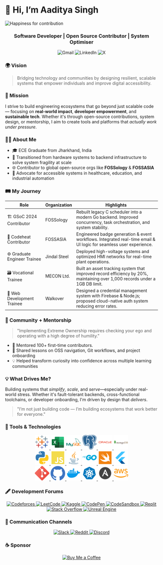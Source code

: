 # 👋 Hi, I’m Aaditya Singh

<img src="https://media1.giphy.com/media/v1.Y2lkPTc5MGI3NjExZXRkcHVpZzFkemFjYmk5b3J2dXptNmNoMnRranZ5NHV2ZG1uYjIxMyZlcD12MV9pbnRlcm5hbF9naWZfYnlfaWQmY3Q9Zw/8RMyP2We9LGTPIqUB7/giphy.gif" alt="Happiness for contribution" />


<div align="center">
<h3>Software Developer | Open Source Contributor | System Optimiser</h3>
</div>

<div align="center">

![Gmail](https://img.shields.io/badge/Gmail-D14836?style=for-the-badge&logo=gmail&logoColor=white)
![LinkedIn](https://img.shields.io/badge/linkedin-%230077B5.svg?style=for-the-badge&logo=linkedin&logoColor=white)
![X](https://img.shields.io/badge/X-%23000000.svg?style=for-the-badge&logo=X&logoColor=white)

</div>

### 🌍 Vision
> Bridging technology and communities by designing resilient, scalable systems that empower individuals and improve digital accessibility.

### 🚀 Mission
I strive to build engineering ecosystems that go beyond just scalable code — focusing on **real-world impact**, **developer empowerment**, and **sustainable tech**. Whether it's through open-source contributions, system design, or mentorship, I aim to create tools and platforms that *actually work under pressure*.

### 👨‍💻 About Me

- 🎓 ECE Graduate from Jharkhand, India
- 🔧 Transitioned from hardware systems to backend infrastructure to solve system fragility at scale
- 🌐 Contributor to global open-source orgs like **FOSSology** & **FOSSASIA**
- 💬 Advocate for accessible systems in healthcare, education, and industrial automation

### 🛤️ My Journey

| Role | Organization | Highlights |
|------|--------------|------------|
| 🏗️ GSoC 2024 Contributor | FOSSology | Rebuilt legacy C scheduler into a modern Go backend. Improved concurrency, task orchestration, and system stability. |
| 🔧 Codeheat Contributor | FOSSASIA | Engineered badge generation & event workflows. Integrated real-time email & UI logic for seamless user experience. |
| ⚙️ Graduate Engineer Trainee | Jindal Steel | Deployed high-voltage systems and optimized HMI networks for real-time plant operations. |
| 🗃️  Vocational Trainee | MECON Ltd. | Built an asset tracking system that improved record efficiency by 20%, maintaining over 1,000 records under a 1GB DB limit. |
| 🔐 Web Development Trainee | Walkover | Designed a credential management system with Firebase & Node.js; proposed cloud-native auth system reducing error rates. |

### 🌱 Community + Mentorship

> "Implementing Extreme Ownership requires checking your ego and operating with a high degree of humility."

    
- 👥 Mentored 100+ first-time contributors.
- 📣 Shared lessons on OSS navigation, Git workflows, and project onboarding
- 💡 Helped transform curiosity into confidence across multiple learning communities

### 💡 What Drives Me?

Building systems that *simplify*, *scale*, and *serve*—especially under real-world stress. Whether it's fault-tolerant backends, cross-functional toolchains, or developer onboarding, I'm driven by design that *delivers*.

> "I’m not just building code — I’m building ecosystems that work better for everyone."

### 🧰 Tools & Technologies

<div align="center">

<!-- Analytics -->
<a href="https://www.tableau.com/" target="_blank">
  <img src="image-13.png" alt="Tableau" height="48" weight="48"/>
</a>
<a href="https://www.tableau.com/" target="_blank">
  <img src="image-17.png" alt="Tableau" height="48" weight="48"/>
</a>

<!-- Databases -->
<a href="https://www.mysql.com/" target="_blank">
  <img src="image-15.png" alt="MySQL" height="48" weight="48"/>
</a>
<a href="https://www.postgresql.org/" target="_blank">
  <img src="image-5.png" alt="PostgreSQL" height="48" weight="48"/>
</a>
<a href="https://www.oracle.com/database/" target="_blank">
  <img src="image-6.png" alt="Oracle" height="48" weight="48" />
</a>
<a href="https://www.mongodb.com/" target="_blank">
  <img src="image-7.png" alt="MongoDB" height="48" weight="48"/>
</a>

<br />

<!-- Languages -->
<a href="https://www.python.org/" target="_blank">
  <img src="image-2.png" alt="Python"  />
</a>
<a href="https://developer.mozilla.org/en-US/docs/Web/JavaScript" target="_blank">
  <img src="image-1.png" alt="JavaScript" />
</a>
<a href="https://www.java.com/" target="_blank">
  <img src="image.png" alt="Java" />
</a>
<a href="https://go.dev/" target="_blank">
  <img src="image-3.png" alt="Golang" />
</a>
<a href="https://developer.apple.com/swift/" target="_blank">
  <img src="image-16.png" alt="Swift" height="48" weight="48"/>
</a><a href="https://developer.apple.com/swift/" target="_blank">
  <img src="image-18.png" alt="Swift" height="48" weight="48"/>
</a>
<br />

<!-- DevOps & Infra -->
<a href="https://git-scm.com/" target="_blank">
  <img src="image-8.png" alt="Git" height="48" weight="48"/>
</a>
<a href="https://github.com/" target="_blank">
  <img src="image-9.png" alt="GitHub" height="48" weight="48"/>
</a>
<a href="https://www.docker.com/" target="_blank">
  <img src="image-10.png" alt="Docker" height="48" weight="48"/>
</a>
<a href="https://kubernetes.io/" target="_blank">
  <img src="image-12.png" alt="Kubernetes" height="48" weight="48"/>
</a>
<a href="https://www.ansible.com/" target="_blank">
  <img src="image-14.png" alt="Ansible" height="48" weight="48"/>
</a>
<a href="https://aws.amazon.com/" target="_blank">
  <img src="image-11.png" alt="AWS" height="48" weight="48"/>
</a>

<br />

</div>

### 🖋️ Development Forums

<div align="center">

<a href="https://codeforces.com/profile/YOUR_USERNAME" target="_blank">
  <img src="https://img.shields.io/badge/Codeforces-445f9d?style=for-the-badge&logo=Codeforces&logoColor=white" alt="Codeforces" />
</a>
<a href="https://leetcode.com/YOUR_USERNAME" target="_blank">
  <img src="https://img.shields.io/badge/LeetCode-000000?style=for-the-badge&logo=LeetCode&logoColor=%23FFA116" alt="LeetCode" />
</a>
<a href="https://www.kaggle.com/YOUR_USERNAME" target="_blank">
  <img src="https://img.shields.io/badge/Kaggle-035a7d?style=for-the-badge&logo=kaggle&logoColor=white" alt="Kaggle" />
</a>
<a href="https://codepen.io/YOUR_USERNAME" target="_blank">
  <img src="https://img.shields.io/badge/Codepen-000000?style=for-the-badge&logo=codepen&logoColor=white" alt="CodePen" />
</a>
<a href="https://codesandbox.io/u/YOUR_USERNAME" target="_blank">
  <img src="https://img.shields.io/badge/Codesandbox-040404?style=for-the-badge&logo=codesandbox&logoColor=DBDBDB" alt="CodeSandbox" />
</a>
<a href="https://replit.com/@YOUR_USERNAME" target="_blank">
  <img src="https://img.shields.io/badge/Replit-DD1200?style=for-the-badge&logo=Replit&logoColor=white" alt="Replit" />
</a>
<a href="https://stackoverflow.com/users/YOUR_USERID" target="_blank">
  <img src="https://img.shields.io/badge/-Stackoverflow-FE7A16?style=for-the-badge&logo=stack-overflow&logoColor=white" alt="Stack Overflow" />
</a>
<a href="https://www.unrealengine.com/" target="_blank">
  <img src="https://img.shields.io/badge/unrealengine-%23313131.svg?style=for-the-badge&logo=unrealengine&logoColor=white" alt="Unreal Engine" />
</a>

</div>

### 📡 Communication Channels

<div align="center">

<a href="https://slack.com/your-workspace-url" target="_blank">
  <img src="https://img.shields.io/badge/Slack-4A154B?style=for-the-badge&logo=slack&logoColor=white" alt="Slack" />
</a>
<a href="https://www.reddit.com/user/YOUR_USERNAME" target="_blank">
  <img src="https://img.shields.io/badge/Reddit-%23FF4500.svg?style=for-the-badge&logo=Reddit&logoColor=white" alt="Reddit" />
</a>
<a href="https://discord.com/users/YOUR_USER_ID" target="_blank">
  <img src="https://img.shields.io/badge/Discord-%235865F2.svg?style=for-the-badge&logo=discord&logoColor=white" alt="Discord" />
</a>

</div>

### ☕ Sponsor

<div align="center">

<a href="https://www.buymeacoffee.com/YOUR_USERNAME" target="_blank">
  <img src="https://img.shields.io/badge/Buy%20Me%20a%20Coffee-ffdd00?style=for-the-badge&logo=buy-me-a-coffee&logoColor=black" alt="Buy Me a Coffee" />
</a>

</div>